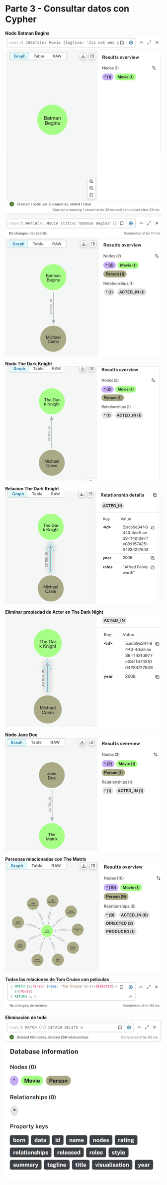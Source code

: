 # Parte 3 - Consultar datos con Cypher

**Nodo Batman Begins**
![Busqueda y creación de nodo Batman Begins](./images/parte3_Inciso1_A.png)
![Creacion relacion con Batman Begins](./images/parte3_Inciso1_B.png)

**Nodo The Dark Knight**
![Creacion relacion de Michael Caine en el papel de Alfred](./images/parte3_Inciso2.png)

**Relacion The Dark Knight**
![Modificacion de relacion ACTED_IN para añadir el año](./images/parte3_Inciso3.png)

**Eliminar propiedad de Actor en The Dark Night**
![Eliminacion de rol de Alfred](./images/parte3_Inciso4.png)

**Nodo Jane Doe**
![Creación de nodo Jane Doe y relacion ACTED_IN con The Matrix](./images/parte3_Inciso5.png)

**Personas relacionadas con The Matrix**
![Verificacion de todas las personas relacionadas de alguna forma con The Matrix](./images/parte3_Inciso6.png)

**Todas las relaciones de Tom Cruise con películas**
![Verificiacion de peliculas dirigidas por Tom Cruise](./images/parte3_Inciso7.png)

**Eliminación de todo**
![Eliminacion de todo lo contenido en la base de datos de prueba](./images/parte3_Inciso8_A.png)
![Evidencia de eliminacion de todos los datos](./images/parte3_Inciso8_B.png)
